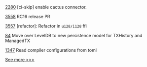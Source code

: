 
[2280](https://github.com/hyperledger/bevel/pull/2280) [ci-skip] enable cactus connector.

[3558](https://github.com/hyperledger/iroha/pull/3558) RC16 release PR

[3557](https://github.com/hyperledger/iroha/pull/3557) [refactor]: Refactor in `u128/i128` ffi

[84](https://github.com/hyperledger/firefly-transaction-manager/pull/84) Move over LevelDB to new persistence model for TXHistory and ManagedTX

[1347](https://github.com/hyperledger/solang/pull/1347) Read compiler configurations from toml


[See more >>>](https://start-here.hyperledger.org/pull-requests)
